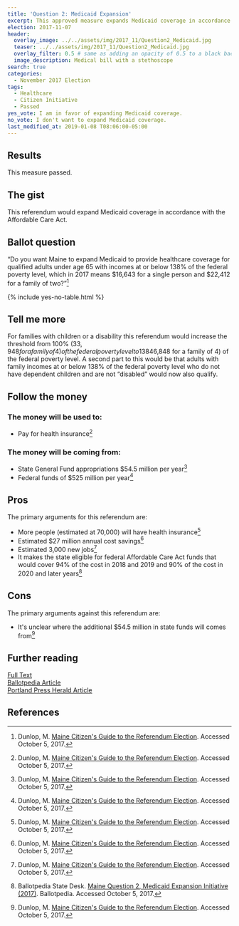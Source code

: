 ```yaml
---
title: 'Question 2: Medicaid Expansion'
excerpt: This approved measure expands Medicaid coverage in accordance with the Affordable Care Act.
election: 2017-11-07
header:
  overlay_image: ../../assets/img/2017_11/Question2_Medicaid.jpg
  teaser: ../../assets/img/2017_11/Question2_Medicaid.jpg
  overlay_filter: 0.5 # same as adding an opacity of 0.5 to a black background
  image_description: Medical bill with a stethoscope
search: true
categories:
  - November 2017 Election
tags:
  - Healthcare
  - Citizen Initiative
  - Passed
yes_vote: I am in favor of expanding Medicaid coverage.
no_vote: I don't want to expand Medicaid coverage.
last_modified_at: 2019-01-08 T08:06:00-05:00
---
```


## Results

This measure passed.

## The gist

This referendum would expand Medicaid coverage in accordance with the Affordable Care Act.

## Ballot question

“Do you want Maine to expand Medicaid to provide healthcare coverage for qualified adults under age 65 with incomes at or below 138% of the federal poverty level, which in 2017 means $16,643 for a single person and $22,412 for a family of two?”[^3]

{% include yes-no-table.html %}

## Tell me more

For families with children or a disability this referendum would increase the threshold from 100% ($33,948 for a family of 4) of the federal poverty level to 138% ($46,848 for a family of 4) of the federal poverty level. A second part to this would be that adults with family incomes at or below 138% of the federal poverty level who do not have dependent children and are not “disabled” would now also qualify.

## Follow the money

### The money will be used to:

- Pay for health insurance[^3]

### The money will be coming from:

- State General Fund appropriations $54.5 million per year[^3]
- Federal funds of $525 million per year[^3]

## Pros

The primary arguments for this referendum are:

- More people (estimated at 70,000) will have health insurance[^3]
- Estimated $27 million annual cost savings[^3]
- Estimated 3,000 new jobs[^3]
- It makes the state eligible for federal Affordable Care Act funds that would cover 94% of the cost in 2018 and 2019 and 90% of the cost in 2020 and later years[^1]

## Cons

The primary arguments against this referendum are:

- It's unclear where the additional $54.5 million in state funds will comes from[^3]

## Further reading

[Full Text](http://www.mainelegislature.org/legis/bills/getPDF.asp?paper=SP0240&item=1&snum=128)
<br>[Ballotpedia Article](<https://ballotpedia.org/Maine_Question_2,_Medicaid_Expansion_Initiative_(2017)>)
<br>[Portland Press Herald Article](http://www.pressherald.com/2017/10/03/small-business-coalition-endorses-medicaid-expansion-in-maine/)

## References

[^1]: Ballotpedia State Desk. [Maine Question 2, Medicaid Expansion Initiative (2017)](<https://ballotpedia.org/Maine_Question_2,_Medicaid_Expansion_Initiative_(2017)>). Ballotpedia. Accessed October 5, 2017.
[^2]: [Sec. A-1. 22 MRSA §3174-G, sub-§1](http://www.mainelegislature.org/legis/bills/getPDF.asp?paper=SP0240&item=1&snum=128). Accessed October 5, 2017
[^3]: Dunlop, M. [Maine Citizen's Guide to the Referendum Election](http://www.maine.gov/sos/cec/elec/upcoming/citizensguide2017.pdf). Accessed October 5, 2017.
[^4]: Lawlor, Joe. [Medicaid expansion – on Maine’s November ballot – divides business groups](http://www.pressherald.com/2017/10/03/small-business-coalition-endorses-medicaid-expansion-in-maine/). Portland Press Herald. Accessed October 5, 2017.
